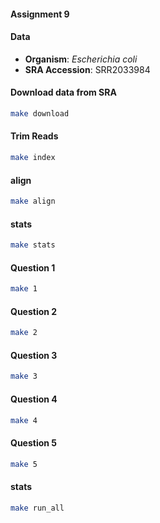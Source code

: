 #### Assignment 9

#### Data 
   - **Organism**: *Escherichia coli*
   - **SRA Accession**: SRR2033984

#### Download data from SRA
```bash
make download
```

#### Trim Reads
```bash
make index
```
#### align 
```bash
make align
```

#### stats
```bash
make stats
```

#### Question 1 
```bash
make 1
```

#### Question 2 
```bash
make 2
```

#### Question 3
```bash
make 3
```

#### Question 4 
```bash
make 4
```

#### Question 5 
```bash
make 5
```

#### stats
```bash
make run_all
```